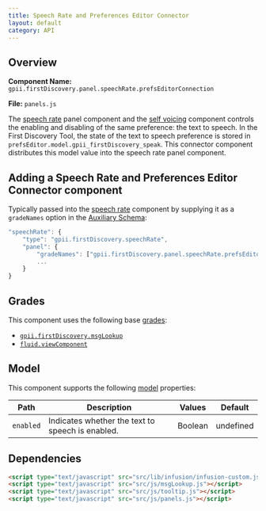```yaml
---
title: Speech Rate and Preferences Editor Connector
layout: default
category: API
---
```


## Overview

**Component Name:** `gpii.firstDiscovery.panel.speechRate.prefsEditorConnection`

**File:** `panels.js`

The [speech rate](speechRate.md) panel component and the [self voicing](selfVoicing.md) component
controls the enabling and disabling of the same preference: the text to speech.
In the First Discovery Tool, the state of the text to speech preference is stored in
`prefsEditor.model.gpii_firstDiscovery_speak`.
This connector component distributes this model value into the speech rate panel component.

## Adding a Speech Rate and Preferences Editor Connector component

Typically passed into the [speech rate](speechRate.md) component by supplying it as a
`gradeNames` option in the
[Auxiliary Schema](http://docs.fluidproject.org/infusion/development/AuxiliarySchemaForPreferencesFramework.html):

```javascript
"speechRate": {
    "type": "gpii.firstDiscovery.speechRate",
    "panel": {
        "gradeNames": ["gpii.firstDiscovery.panel.speechRate.prefsEditorConnection"],
        ...
    }
}
```

## Grades

This component uses the following base
[grades](http://docs.fluidproject.org/infusion/development/ComponentGrades.html):

* [`gpii.firstDiscovery.msgLookup`](msgLookup.md)
* [`fluid.viewComponent`](http://docs.fluidproject.org/infusion/development/ComponentGrades.html)

## Model

This component supports the following
[model](http://docs.fluidproject.org/infusion/development/tutorial-gettingStartedWithInfusion/ModelComponents.html)
properties:

| Path   | Description | Values | Default |
|--------|-------------|--------|---------|
| `enabled` | Indicates whether the text to speech is enabled. | Boolean | undefined |


## Dependencies

```html
<script type="text/javascript" src="src/lib/infusion/infusion-custom.js"></script>
<script type="text/javascript" src="src/js/msgLookup.js"></script>
<script type="text/javascript" src="src/js/tooltip.js"></script>
<script type="text/javascript" src="src/js/panels.js"></script>
```

